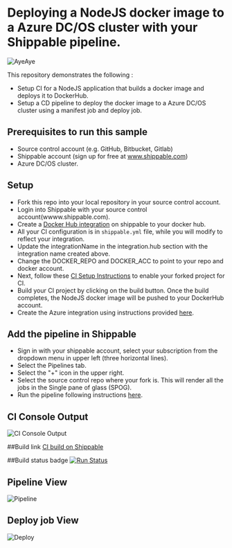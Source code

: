 # Deploying a NodeJS docker image to a Azure DC/OS cluster with your Shippable pipeline.

![AyeAye](https://github.com/devops-recipes/deploy-azure-dcos-basic/raw/master/public/resources/images/captain.png)

This repository demonstrates the following :
- Setup CI for a NodeJS application that builds a docker image and deploys it to DockerHub.
- Setup a CD pipeline to deploy the docker image to a Azure DC/OS cluster using a manifest job and deploy job.

## Prerequisites to run this sample

* Source control account (e.g. GitHub, Bitbucket, Gitlab)
* Shippable account (sign up for free at www.shippable.com)
* Azure DC/OS cluster.

## Setup
* Fork this repo into your local repository in your source control account.
* Login into Shippable with your source control account(wwww.shippable.com).
* Create a [Docker Hub integration](http://docs.shippable.com/platform/integration/dockerRegistryLogin/) on shippable to your docker hub.
* All your CI configuration is in `shippable.yml` file, while you will modify to reflect your integration.
* Update the integrationName in the integration.hub section with the integration name created above.
* Change the DOCKER_REPO and DOCKER_ACC to point to your repo and docker account.
* Next, follow these [CI Setup Instructions](http://docs.shippable.com/ci/runFirstBuild/) to enable your forked project for CI.
* Build your CI project by clicking on the build button. Once the build completes, the NodeJS docker image will be pushed to your DockerHub account.
* Create the Azure integration using instructions provided [here](http://docs.shippable.com/platform/management/integrations/#adding-an-account-integration).

## Add the pipeline  in Shippable
* Sign in with your shippable account, select your subscription from the dropdown menu in upper left (three horizontal lines).
* Select the Pipelines tab.
* Select the "+" icon in the upper right.
* Select the source control repo where your fork is. This will render all the jobs in the Single pane of glass (SPOG).
* Run the pipeline following instructions [here](http://docs.shippable.com/validate/configuration/#migrating-pipeline-resources-from-one-repository-to-anotheryou-might-want-to-migrate-specific-resources,-jobs-or-triggers-from-one-repository-to-another-without-any-downtime.-similarly,-you-might-have-more-than-one-repository-for-your-ci-cd-pipeline-and-may-want-to-consolidate-both-into-one-repository-without-losing-the-history.).

## CI Console Output
![CI Console Output](https://github.com/devops-recipes/deploy-azure-dcos-basic/raw/master/public/resources/images/console.png)

##Build link
[CI build on Shippable](https://app.shippable.com/github/devops-recipes/deploy-azure-dcos-basic/runs/4/1/console)

##Build status badge
[![Run Status](https://api.shippable.com/projects/591761a7ba515b070074ab59/badge?branch=master
)](https://app.shippable.com/github/devops-recipes/deploy-azure-dcos-basic)


## Pipeline View
![Pipeline](https://github.com/devops-recipes/deploy-azure-dcos-basic/raw/master/public/resources/images/pipelines-view.png)

## Deploy job View
![Deploy](https://github.com/devops-recipes/deploy-azure-dcos-basic/raw/master/public/resources/images/deploy-job-view.png)
